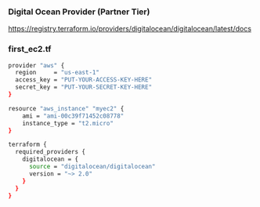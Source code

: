 
### Digital Ocean Provider (Partner Tier)

https://registry.terraform.io/providers/digitalocean/digitalocean/latest/docs

### first_ec2.tf


```sh
provider "aws" {
  region     = "us-east-1"
  access_key = "PUT-YOUR-ACCESS-KEY-HERE"
  secret_key = "PUT-YOUR-SECRET-KEY-HERE"
}

resource "aws_instance" "myec2" {
    ami = "ami-00c39f71452c08778"
    instance_type = "t2.micro"
}

terraform {
  required_providers {
    digitalocean = {
      source = "digitalocean/digitalocean"
      version = "~> 2.0"
    }
  }
}

```